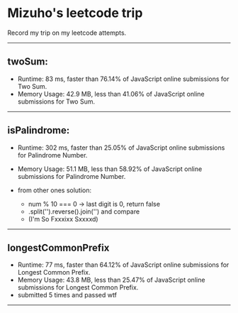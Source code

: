 # Mizuho's leetcode trip
Record my trip on my leetcode attempts.

---
## twoSum:

- Runtime: 83 ms, faster than 76.14% of JavaScript online submissions for Two Sum.
- Memory Usage: 42.9 MB, less than 41.06% of JavaScript online submissions for Two Sum.

---
## isPalindrome:

- Runtime: 302 ms, faster than 25.05% of JavaScript online submissions for Palindrome Number.
- Memory Usage: 51.1 MB, less than 58.92% of JavaScript online submissions for Palindrome Number.

- from other ones solution:
  - num % 10 === 0 -> last digit is 0, return false
  - .split('').reverse().join('') and compare
  - (I'm So Fxxxixx Sxxxxd)

---

## longestCommonPrefix

- Runtime: 77 ms, faster than 64.12% of JavaScript online submissions for Longest Common Prefix.
- Memory Usage: 43.8 MB, less than 25.47% of JavaScript online submissions for Longest Common Prefix.
- submitted 5 times and passed wtf

---
